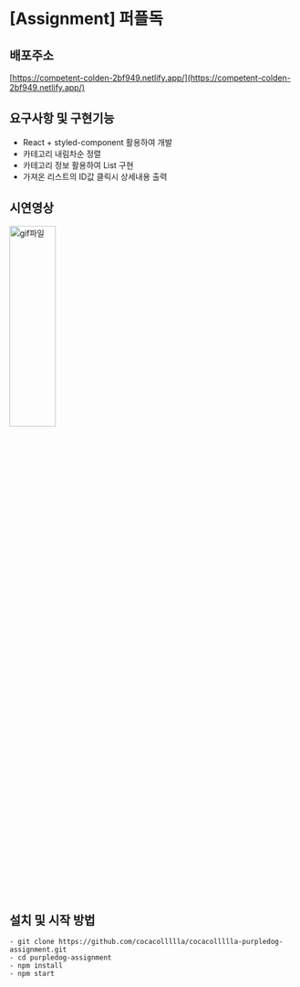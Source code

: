 
# [Assignment] 퍼플독


## 배포주소

[https://competent-colden-2bf949.netlify.app/](https://competent-colden-2bf949.netlify.app/)

## 요구사항 및 구현기능

- React + styled-component 활용하여 개발
- 카테고리 내림차순 정렬
- 카테고리 정보 활용하여 List 구현
- 가져온 리스트의 ID값 클릭시 상세내용 출력


## 시연영상

<img src="https://user-images.githubusercontent.com/86454345/144250168-cd8d39c4-47f3-4355-9a4c-76707766a1ea.gif)" width="40%" height="30%" title="px(픽셀) 크기 설정" alt="gif파일"></img>

## 설치 및 시작 방법

```
- git clone https://github.com/cocacollllla/cocacollllla-purpledog-assignment.git
- cd purpledog-assignment
- npm install
- npm start
```
    
    
